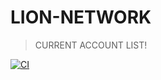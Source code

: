 
# LION-NETWORK 

> CURRENT ACCOUNT LIST!

[![CI](https://github.com/li-shin/Lion-Network/actions/workflows/main.yml/badge.svg?branch=main)](https://github.com/li-shin/Lion-Network/actions/workflows/main.yml)
